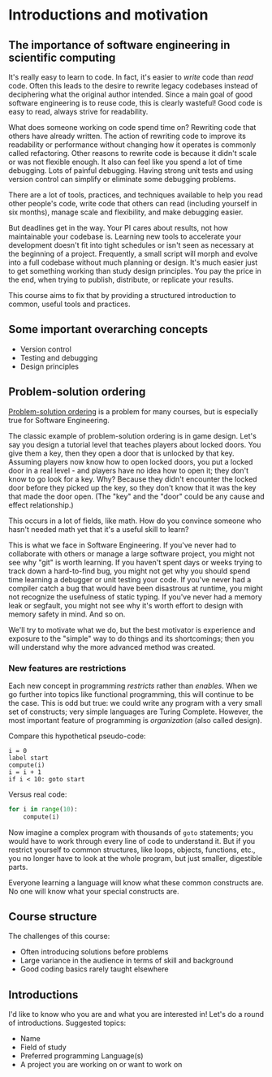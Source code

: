 # Introductions and motivation

## The importance of software engineering in scientific computing

It's really easy to learn to code. In fact, it's easier to _write_ code than
_read_ code. Often this leads to the desire to rewrite legacy codebases instead
of deciphering what the original author intended. Since a main goal of good
software engineering is to reuse code, this is clearly wasteful! Good code is
easy to read, always strive for readability.

What does someone working on code spend time on? Rewriting code that others have
already written. The action of rewriting code to improve its readability or
performance without changing how it operates is commonly called refactoring.
Other reasons to rewrite code is because it didn't scale or was not flexible
enough. It also can feel like you spend a lot of time debugging. Lots of painful
debugging. Having strong unit tests and using version control can simplify or
eliminate some debugging problems.

There are a lot of tools, practices, and techniques available to help you read
other people's code, write code that others can read (including yourself in six
months), manage scale and flexibility, and make debugging easier.

But deadlines get in the way. Your PI cares about results, not how maintainable
your codebase is. Learning new tools to accelerate your development doesn't fit
into tight schedules or isn't seen as necessary at the beginning of a project.
Frequently, a small script will morph and evolve into a full codebase without
much planning or design. It's much easier just to get something working than
study design principles. You pay the price in the end, when trying to publish,
distribute, or replicate your results.

This course aims to fix that by providing a structured introduction to common,
useful tools and practices.

## Some important overarching concepts

- Version control
- Testing and debugging
- Design principles

## Problem-solution ordering

[Problem-solution ordering](https://mkremins.github.io/blog/doors-headaches-intellectual-need/)
is a problem for many courses, but is especially true for Software Engineering.

The classic example of problem-solution ordering is in game design. Let's say
you design a tutorial level that teaches players about locked doors. You give
them a key, then they open a door that is unlocked by that key. Assuming players
now know how to open locked doors, you put a locked door in a real level - and
players have no idea how to open it; they don't know to go look for a key. Why?
Because they didn't encounter the locked door before they picked up the key, so
they don't know that it was the key that made the door open. (The "key" and the
"door" could be any cause and effect relationship.)

This occurs in a lot of fields, like math. How do you convince someone who
hasn't needed math yet that it's a useful skill to learn?

This is what we face in Software Engineering. If you've never had to collaborate
with others or manage a large software project, you might not see why "git" is
worth learning. If you haven't spent days or weeks trying to track down a
hard-to-find bug, you might not get why you should spend time learning a
debugger or unit testing your code. If you've never had a compiler catch a bug
that would have been disastrous at runtime, you might not recognize the
usefulness of static typing. If you've never had a memory leak or segfault, you
might not see why it's worth effort to design with memory safety in mind. And so
on.

We'll try to motivate what we do, but the best motivator is experience and
exposure to the "simple" way to do things and its shortcomings; then you will
understand why the more advanced method was created.

### New features are restrictions

Each new concept in programming _restricts_ rather than _enables_. When we go
further into topics like functional programming, this will continue to be the
case. This is odd but true: we could write any program with a very small set of
constructs; very simple languages are Turing Complete. However, the most
important feature of programming is _organization_ (also called design).

Compare this hypothetical pseudo-code:

```text
i = 0
label start
compute(i)
i = i + 1
if i < 10: goto start
```

Versus real code:

```python
for i in range(10):
    compute(i)
```

Now imagine a complex program with thousands of `goto` statements; you would
have to work through every line of code to understand it. But if you restrict
yourself to common structures, like loops, objects, functions, etc., you no
longer have to look at the whole program, but just smaller, digestible parts.

Everyone learning a language will know what these common constructs are. No one
will know what your special constructs are.

## Course structure

The challenges of this course:

- Often introducing solutions before problems
- Large variance in the audience in terms of skill and background
- Good coding basics rarely taught elsewhere

## Introductions

I'd like to know who you are and what you are interested in! Let's do a round of
introductions. Suggested topics:

- Name
- Field of study
- Preferred programming Language(s)
- A project you are working on or want to work on
